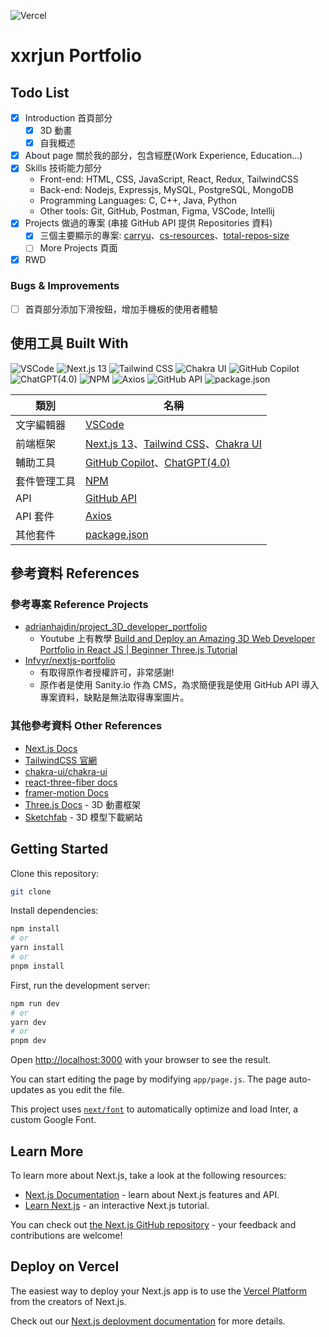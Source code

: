![Vercel](https://vercelbadge.vercel.app/api/xxrjun/xxrjun.github.io?style=flat-square)

# xxrjun Portfolio

## Todo List

- [x] Introduction 首頁部分
  - [x] 3D 動畫
  - [x] 自我概述
- [x] About page 關於我的部分，包含經歷(Work Experience, Education...)
- [x] Skills 技術能力部分
  - Front-end: HTML, CSS, JavaScript, React, Redux, TailwindCSS
  - Back-end: Nodejs, Expressjs, MySQL, PostgreSQL, MongoDB
  - Programming Languages: C, C++, Java, Python
  - Other tools: Git, GitHub, Postman, Figma, VSCode, Intellij
- [x] Projects 做過的專案 (串接 GitHub API 提供 Repositories 資料)
  - [x] 三個主要顯示的專案: [carryu](https://github.com/CARRYUU/carryu)、[cs-resources](https://github.com/xxrjun/cs-resources)、[total-repos-size](https://github.com/xxrjun/total-repos-size)
  - [ ] More Projects 頁面
- [x] RWD

### Bugs & Improvements

- [ ] 首頁部分添加下滑按鈕，增加手機板的使用者體驗

## 使用工具 Built With

![VSCode](https://img.shields.io/badge/VSCode-0078D4?style=for-the-badge&logo=visual%20studio%20code&logoColor=white) ![Next.js 13](https://img.shields.io/badge/next.js-000000?style=for-the-badge&logo=nextdotjs&logoColor=white) ![Tailwind CSS](https://img.shields.io/badge/tailwindcss-38B2AC?style=for-the-badge&logo=tailwind-css&logoColor=white) ![Chakra UI](https://img.shields.io/badge/Chakra%20UI-319795?style=for-the-badge&logo=chakra-ui&logoColor=white) ![GitHub Copilot](https://img.shields.io/badge/GitHub%20Copilot-000000?style=for-the-badge&logo=github&logoColor=white) ![ChatGPT(4.0)](<https://img.shields.io/badge/ChatGPT(4.0)-000000?style=for-the-badge&logo=openai&logoColor=white>) ![NPM](https://img.shields.io/badge/npm-CB3837?style=for-the-badge&logo=npm&logoColor=white) ![Axios](https://img.shields.io/badge/axios-5A2D9C?style=for-the-badge&logo=axios&logoColor=white) ![GitHub API](https://img.shields.io/badge/GitHub%20API-181717?style=for-the-badge&logo=github&logoColor=white) ![package.json](https://img.shields.io/badge/package.json-000000?style=for-the-badge&logo=json&logoColor=white)

| 類別         | 名稱                                                                                                             |
| ------------ | ---------------------------------------------------------------------------------------------------------------- |
| 文字編輯器   | [VSCode](https://code.visualstudio.com/)                                                                         |
| 前端框架     | [Next.js 13](https://nextjs.org/)、[Tailwind CSS](https://tailwindcss.com/)、[Chakra UI](https://chakra-ui.com/) |
| 輔助工具     | [GitHub Copilot](https://github.com/features/copilot)、[ChatGPT(4.0)](https://chat.openai.com/)                  |
| 套件管理工具 | [NPM](https://www.npmjs.com/)                                                                                    |
| API          | [GitHub API](https://docs.github.com/en/rest)                                                                    |
| API 套件     | [Axios](https://axios-http.com/docs/intro)                                                                       |
| 其他套件     | [package.json](./package.json)                                                                                   |

## 參考資料 References

### 參考專案 Reference Projects

- [adrianhajdin/project_3D_developer_portfolio](https://github.com/adrianhajdin/project_3D_developer_portfolio)
  - Youtube 上有教學 [Build and Deploy an Amazing 3D Web Developer Portfolio in React JS | Beginner Three.js Tutorial](https://youtu.be/0fYi8SGA20k)
- [Infvyr/nextjs-portfolio](https://github.com/Infvyr/nextjs-portfolio)
  - 有取得原作者授權許可，非常感謝!
  - 原作者是使用 Sanity.io 作為 CMS，為求簡便我是使用 GitHub API 導入專案資料，缺點是無法取得專案圖片。

### 其他參考資料 Other References

- [Next.js Docs](https://nextjs.org/docs)
- [TailwindCSS 官網](https://tailwindcss.com/)
- [chakra-ui/chakra-ui](https://github.com/chakra-ui/chakra-ui)
- [react-three-fiber docs](https://docs.pmnd.rs/react-three-fiber/getting-started/introduction)
- [framer-motion Docs](https://www.framer.com/motion/)
- [Three.js Docs](https://threejs.org/docs/index.html#manual/en/introduction/Creating-a-scene) - 3D 動畫框架
- [Sketchfab](https://sketchfab.com/) - 3D 模型下載網站

## Getting Started

Clone this repository:

```bash
git clone
```

Install dependencies:

```bash
npm install
# or
yarn install
# or
pnpm install
```

First, run the development server:

```bash
npm run dev
# or
yarn dev
# or
pnpm dev
```

Open [http://localhost:3000](http://localhost:3000) with your browser to see the result.

You can start editing the page by modifying `app/page.js`. The page auto-updates as you edit the file.

This project uses [`next/font`](https://nextjs.org/docs/basic-features/font-optimization) to automatically optimize and load Inter, a custom Google Font.

## Learn More

To learn more about Next.js, take a look at the following resources:

- [Next.js Documentation](https://nextjs.org/docs) - learn about Next.js features and API.
- [Learn Next.js](https://nextjs.org/learn) - an interactive Next.js tutorial.

You can check out [the Next.js GitHub repository](https://github.com/vercel/next.js/) - your feedback and contributions are welcome!

## Deploy on Vercel

The easiest way to deploy your Next.js app is to use the [Vercel Platform](https://vercel.com/new?utm_medium=default-template&filter=next.js&utm_source=create-next-app&utm_campaign=create-next-app-readme) from the creators of Next.js.

Check out our [Next.js deployment documentation](https://nextjs.org/docs/deployment) for more details.
